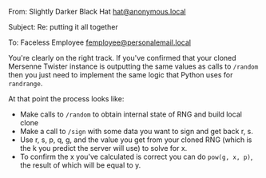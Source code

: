 From: Slightly Darker Black Hat <hat@anonymous.local>

Subject: Re: putting it all together

To: Faceless Employee <femployee@personalemail.local>

You're clearly on the right track. If you've confirmed that your cloned
Mersenne Twister instance is outputting the same values as calls to `/random`
then you just need to implement the same logic that Python uses for `randrange`.

At that point the process looks like:

* Make calls to `/random` to obtain internal state of RNG and build local clone
* Make a call to `/sign` with some data you want to sign and get back r, s.
* Use r, s, p, q, g, and the value you get from your cloned RNG (which is the
  k you predict the server will use) to solve for x.
* To confirm the x you've calculated is correct you can do `pow(g, x, p)`, the
  result of which will be equal to y.

